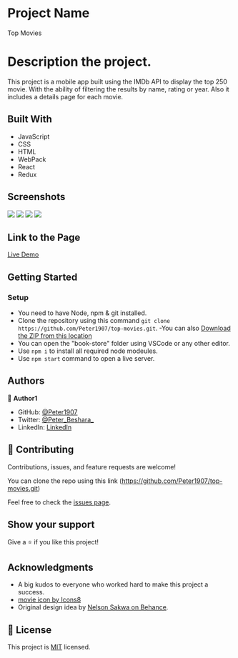 # Project Name

Top Movies

# Description the project.

This project is a mobile app built using the IMDb API to display the top 250 movie. With the ability of filtering the results by name, rating or year.
Also it includes a details page for each movie.

## Built With

- JavaScript
- CSS
- HTML
- WebPack
- React
- Redux

## Screenshots

![](media/sc01.png) ![](media/sc02.png)
![](media/sc03.png) ![](media/sc04.png)

## Link to the Page

[Live Demo](https://top-movies-capstone.netlify.app/)

## Getting Started

### Setup
- You need to have Node, npm & git installed.
- Clone the repository using this command `git clone https://github.com/Peter1907/top-movies.git`.
-You can also [Download the ZIP from this location](https://github.com/Peter1907/top-movies/archive/refs/heads/dev.zip)
- You can open the "book-store" folder using VSCode or any other editor.
- Use `npm i` to install all required node modeules.
- Use `npm start` command to open a live server.

## Authors

👤 **Author1**

- GitHub: [@Peter1907](https://github.com/Peter1907)
- Twitter: [@Peter_Beshara_](https://twitter.com/Peter_Beshara_)
- LinkedIn: [LinkedIn](https://www.linkedin.com/in/peter-beshara-b33681241/)


## 🤝 Contributing

Contributions, issues, and feature requests are welcome!

You can clone the repo using this link (https://github.com/Peter1907/top-movies.git)

Feel free to check the [issues page](https://github.com/Peter1907/top-movies/issues).

## Show your support

Give a ⭐️ if you like this project!

## Acknowledgments

- A big kudos to everyone who worked hard to make this project a success.
- <a target="_blank" href="https://icons8.com/icon/WYO2K5RJknB9/movie">movie icon by Icons8</a>
- Original design idea by [Nelson Sakwa on Behance](https://www.behance.net/sakwadesignstudio).

## 📝 License

This project is [MIT](./LICENSE) licensed.
